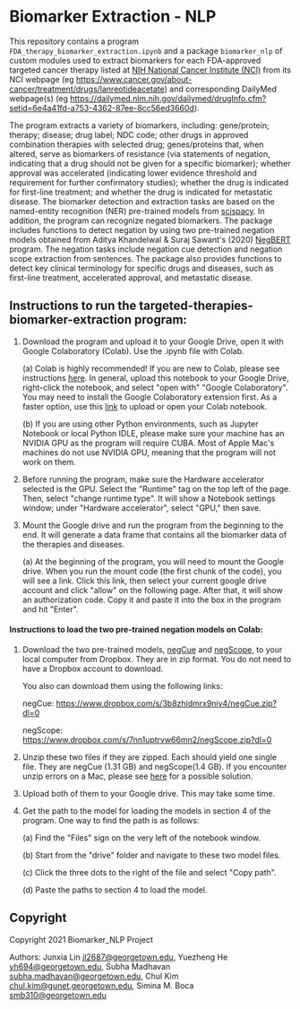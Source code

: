 # Biomarker Extraction - NLP

This repository contains a program `FDA_therapy_biomarker_extraction.ipynb` and a package `biomarker_nlp` of custom modules used to extract biomarkers for each FDA-approved targeted cancer therapy listed at [NIH National Cancer Institute (NCI)](https://www.cancer.gov/about-cancer/treatment/types/targeted-therapies/targeted-therapies-fact-sheet) from its NCI webpage (eg https://www.cancer.gov/about-cancer/treatment/drugs/lanreotideacetate) and corresponding DailyMed webpage(s) (eg https://dailymed.nlm.nih.gov/dailymed/drugInfo.cfm?setid=6e4a41fd-a753-4362-87ee-8cc56ed3660d). 

The program extracts a variety of biomarkers, including: gene/protein; therapy; disease; drug label; NDC code; other drugs in approved combination therapies with selected drug; genes/proteins that, when altered, serve as biomarkers of resistance (via statements of negation, indicating that a drug should not be given for a specific biomarker); whether approval was accelerated (indicating lower evidence threshold and requirement for further confirmatory studies); whether the drug is indicated for first-line treatment; and whether the drug is indicated for metastatic disease. The biomarker detection and extraction tasks are based on the named-entity recognition (NER) pre-trained models from [scispacy](https://github.com/allenai/scispacy). In addition, the program can recognize negated biomarkers. The package includes functions to detect negation by using two pre-trained negation models obtained from Aditya Khandelwal & Suraj Sawant's (2020) [NegBERT](https://github.com/adityak6798/Transformers-For-Negation-and-Speculation) program. The negation tasks include negation cue detection and negation scope extraction from sentences. The package also provides functions to detect key clinical terminology for specific drugs and diseases, such as first-line treatment, accelerated approval, and metastatic disease. 

## Instructions to run the targeted-therapies-biomarker-extraction program:
1. Download the program and upload it to your Google Drive, open it with Google Colaboratory (Colab). Use the .ipynb file with Colab.
	
	(a) Colab is highly recommended! If you are new to Colab, please see instructions [here](https://developers.google.com/earth-engine/guides/python_install-colab#existing-notebook). In general, upload this notebook to your Google Drive, right-click the notebook, and select "open with" "Google Colaboratory". You may need to install the Google Colaboratory extension first. As a faster option, use this [link](https://colab.research.google.com) to upload or open your Colab notebook. 
  
	(b) If you are using other Python environments, such as Jupyter Notebook or local Python IDLE, please make sure your machine has an NVIDIA GPU as the program will require CUBA. Most of Apple Mac's machines do not use NVIDIA GPU, meaning that the program will not work on them. 

2. Before running the program, make sure the Hardware accelerator selected is the GPU. Select the "Runtime" tag on the top left of the page. Then, select "change runtime type". It will show a Notebook settings window; under "Hardware accelerator", select "GPU," then save.

3. Mount the Google drive and run the program from the beginning to the end. It will generate a data frame that contains all the biomarker data of the therapies and diseases. 
  
	(a) At the beginning of the program, you will need to mount the Google drive. When you run the mount code (the first chunk of the code), you will see a link. Click this link, then select your current google drive account and click "allow" on the following page. After that, it will show an authorization code. Copy it and paste it into the box in the program and hit "Enter". 

#### Instructions to load the two pre-trained negation models on Colab:
1. Download the two pre-trained models, [negCue](https://www.dropbox.com/s/3b8zhldmrx9niv4/negCue.zip?dl=0) and [negScope](https://www.dropbox.com/s/7nn1uptrvw66mn2/negScope.zip?dl=0), to your local computer from Dropbox. They are in zip format. You do not need to have a Dropbox account to download. 

	You also can download them using the following links:
	
	negCue: https://www.dropbox.com/s/3b8zhldmrx9niv4/negCue.zip?dl=0
	
	negScope: https://www.dropbox.com/s/7nn1uptrvw66mn2/negScope.zip?dl=0
	
2. Unzip these two files if they are zipped. Each should yield one single file. They are negCue (1.31 GB) and negScope(1.4 GB). If you encounter unzip errors on a Mac, please see [here](https://discussions.apple.com/thread/8187518) for a possible solution.

3. Upload both of them to your Google drive. This may take some time.

4. Get the path to the model for loading the models in section 4 of the program. One way to find the path is as follows: 
	
	(a) Find the "Files" sign on the very left of the notebook window.
	
	(b) Start from the "drive" folder and navigate to these two model files. 
	
	(c) Click the three dots to the right of the file and select "Copy path". 
	
	(d) Paste the paths to section 4 to load the model. 

## Copyright

Copyright 2021 Biomarker_NLP Project

Authors: Junxia Lin <jl2687@georgetown.edu>, Yuezheng He <yh694@georgetown.edu>, Subha Madhavan <subha.madhavan@georgetown.edu>, Chul Kim <chul.kim@gunet.georgetown.edu>, Simina M. Boca <smb310@georgetown.edu>
